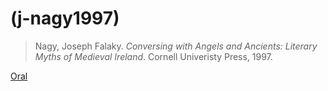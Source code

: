 # (j-nagy1997)
> Nagy, Joseph Falaky. *Conversing with Angels and Ancients: Literary Myths of Medieval Ireland*. Cornell Univeristy Press, 1997.

[Oral](orality.md)